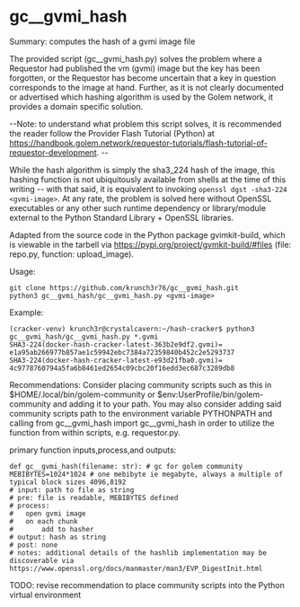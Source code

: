 # gc__gvmi_hash
Summary: computes the hash of a gvmi image file

The provided script (gc__gvmi_hash.py) solves the problem where a Requestor had published the vm (gvmi) image but the key has been forgotten, or the Requestor has become uncertain that a key in question corresponds to the image at hand. Further, as it is not clearly documented or advertised which hashing algorithm is used by the Golem network, it provides a domain specific solution.

--Note: to understand what problem this script solves, it is recommended the reader follow the Provider Flash Tutorial (Python) at https://handbook.golem.network/requestor-tutorials/flash-tutorial-of-requestor-development. --

While the hash algorithm is simply the sha3_224 hash of the image, this hashing function is not ubiquitously available from shells at the time of this writing -- with that said, it is equivalent to invoking `openssl dgst -sha3-224 <gvmi-image>`. At any rate, the problem is solved here without OpenSSL executables or any other such runtime dependency or library/module external to the Python Standard Library + OpenSSL libraries.

Adapted from the source code in the Python package gvimkit-build, which is viewable in the tarbell via https://pypi.org/project/gvmkit-build/#files (file: repo.py, function: upload_image).



Usage:
```
git clone https://github.com/krunch3r76/gc__gvmi_hash.git
python3 gc__gvmi_hash/gc__gvmi_hash.py <gvmi-image>
```

Example:
```
(cracker-venv) krunch3r@crystalcavern:~/hash-cracker$ python3 gc__gvmi_hash/gc__gvmi_hash.py *.gvmi
SHA3-224(docker-hash-cracker-latest-363b2e9df2.gvmi)= e1a95ab266977b857ae1c59942ebc7384a72359840b452c2e5293737
SHA3-224(docker-hash-cracker-latest-e93d21fba0.gvmi)= 4c9778760794a5fa6b8461ed2654c09cbc20f16edd3ec687c3289db8
```

Recommendations:
Consider placing community scripts such as this in $HOME/.local/bin/golem-community or $env:UserProfile/bin/golem-community and adding it to your path. You may also consider adding said community scripts path to the environment variable PYTHONPATH and calling from gc__gvmi_hash import gc__gvmi_hash in order to utilize the function from within scripts, e.g. requestor.py.




primary function inputs,process,and outputs:
```
def gc__gvmi_hash(filename: str): # gc for golem community
MEBIBYTES=1024*1024 # one mebibyte ie megabyte, always a multiple of typical block sizes 4096,8192
# input: path to file as string
# pre: file is readable, MEBIBYTES defined
# process:
#   open gvmi image
#   on each chunk
#       add to hasher
# output: hash as string
# post: none
# notes: additional details of the hashlib implementation may be discoverable via https://www.openssl.org/docs/manmaster/man3/EVP_DigestInit.html
```

TODO:
revise recommendation to place community scripts into the Python virtual environment
